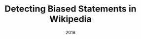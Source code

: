---
title: "Detecting Biased Statements in Wikipedia"
collection: publications
permalink: /publication/2018-DBLP:conf/www/HubeF18
date: 2018
venue: 'Companion of the The Web Conference 2018 on The Web Conference 2018, {WWW} 2018, Lyon , France, April 23-27, 2018'
---